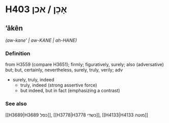# H403 אָכֵן / אכן

## ʼâkên

_(aw-kane' | aw-KANE | ah-HANE)_

### Definition

from H3559 (compare H3651); firmly; figuratively, surely; also (adversative) but; but, certainly, nevertheless, surely, truly, verily; adv

- surely, truly, indeed
  - truly, indeed (strong assertive force)
  - but indeed, but in fact (emphasizing a contrast)

### See also

[[H3689|H3689 כסל]], [[H3778|H3778 כשדי]], [[H4133|H4133 מוטה]]

